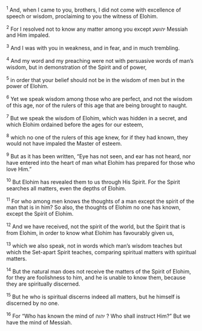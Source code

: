 <sup>1</sup> And, when I came to you, brothers, I did not come with excellence of speech or wisdom, proclaiming to you the witness of Elohim.

<sup>2</sup> For I resolved not to know any matter among you except יהושע Messiah and Him impaled.

<sup>3</sup> And I was with you in weakness, and in fear, and in much trembling.

<sup>4</sup> And my word and my preaching were not with persuasive words of man’s wisdom, but in demonstration of the Spirit and of power,

<sup>5</sup> in order that your belief should not be in the wisdom of men but in the power of Elohim.

<sup>6</sup> Yet we speak wisdom among those who are perfect, and not the wisdom of this age, nor of the rulers of this age that are being brought to naught.

<sup>7</sup> But we speak the wisdom of Elohim, which was hidden in a secret, and which Elohim ordained before the ages for our esteem,

<sup>8</sup> which no one of the rulers of this age knew, for if they had known, they would not have impaled the Master of esteem.

<sup>9</sup> But as it has been written, “Eye has not seen, and ear has not heard, nor have entered into the heart of man what Elohim has prepared for those who love Him.”

<sup>10</sup> But Elohim has revealed them to us through His Spirit. For the Spirit searches all matters, even the depths of Elohim.

<sup>11</sup> For who among men knows the thoughts of a man except the spirit of the man that is in him? So also, the thoughts of Elohim no one has known, except the Spirit of Elohim.

<sup>12</sup> And we have received, not the spirit of the world, but the Spirit that is from Elohim, in order to know what Elohim has favourably given us,

<sup>13</sup> which we also speak, not in words which man’s wisdom teaches but which the Set-apart Spirit teaches, comparing spiritual matters with spiritual matters.

<sup>14</sup> But the natural man does not receive the matters of the Spirit of Elohim, for they are foolishness to him, and he is unable to know them, because they are spiritually discerned.

<sup>15</sup> But he who is spiritual discerns indeed all matters, but he himself is discerned by no one.

<sup>16</sup> For “Who has known the mind of יהוה ? Who shall instruct Him?” But we have the mind of Messiah.

